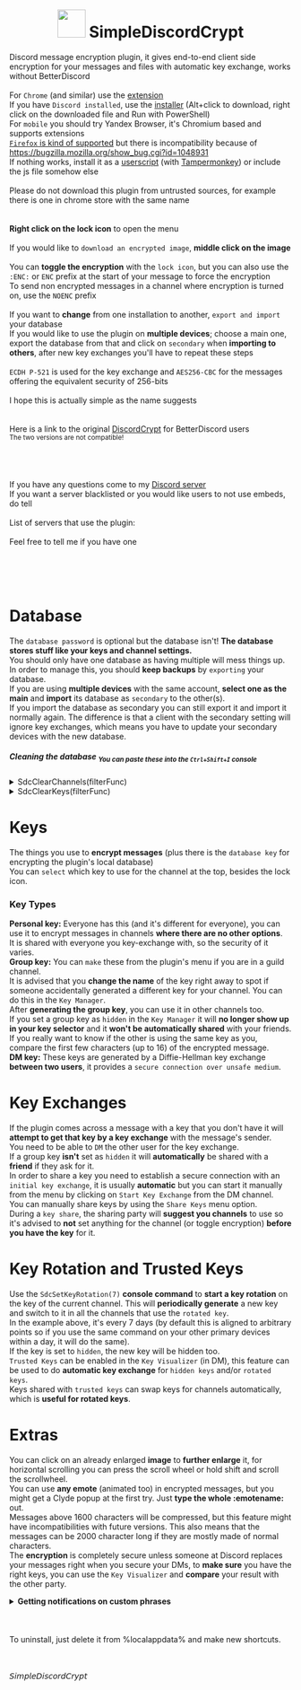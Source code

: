 <h1 align="center">
    <img src="https://gitlab.com/An0/SimpleDiscordCrypt/avatar" height="50" width="50">
    SimpleDiscordCrypt
</h1>

Discord message encryption plugin, it gives end-to-end client side encryption for your messages and files with automatic key exchange, works without BetterDiscord<br>
<br>
For `Chrome` (and similar) use the [extension](https://chrome.google.com/webstore/detail/simplediscordcrypt/hbplgmpfdabobhnadbfpknppljdfkiia)<br>
If you have `Discord installed`, use the [installer](https://gitlab.com/An0/SimpleDiscordCrypt/raw/master/SimpleDiscordCryptInstaller.ps1) (Alt+click to download, right click on the downloaded file and Run with PowerShell)<br>
For `mobile` you should try Yandex Browser, it's Chromium based and supports extensions<br>
[`Firefox` is kind of supported](https://addons.mozilla.org/en-US/firefox/addon/simplediscordcrypt/) but there is incompatibility because of https://bugzilla.mozilla.org/show_bug.cgi?id=1048931<br>
If nothing works, install it as a [userscript](https://gitlab.com/An0/SimpleDiscordCrypt/raw/master/SimpleDiscordCrypt.user.js) (with [Tampermonkey](https://chrome.google.com/webstore/detail/tampermonkey/dhdgffkkebhmkfjojejmpbldmpobfkfo)) or include the js file somehow else<br>
<br>
Please do not download this plugin from untrusted sources, for example there is one in chrome store with the same name<br>
<br>
<br>
**Right click on the lock icon** to open the menu<br>
<br>
If you would like to `download an encrypted image`, **middle click on the image**<br>
<br>
You can **toggle the encryption** with the `lock icon`, but you can also use the `:ENC:` or `ENC` prefix at the start of your message to force the encryption<br>
To send non encrypted messages in a channel where encryption is turned on, use the `NOENC` prefix<br>
<br>
If you want to **change** from one installation to another, `export and import` your database<br>
If you would like to use the plugin on **multiple devices**; choose a main one, export the database from that and click on `secondary` when **importing to others**, after new key exchanges you'll have to repeat these steps<br>
<br>
`ECDH P-521` is used for the key exchange and `AES256-CBC` for the messages offering the equivalent security of 256-bits<br>
<br>
I hope this is actually simple as the name suggests<br>
<br>
<br>
Here is a link to the original [DiscordCrypt](https://gitlab.com/leogx9r/DiscordCrypt) for BetterDiscord users<br>
<sup>The two versions are not compatible!</sup><br>
<br>
<br>
<br>
<br>
If you have any questions come to my [Discord server](https://discord.gg/6yjzhAm)<br>
If you want a server blacklisted or you would like users to not use embeds, do tell<br>
<br>
List of servers that use the plugin:<br>
<br>
Feel free to tell me if you have one<br>
<br>
<br>
<br>
<br>
# Database
The `database password` is optional but the database isn't! **The database stores stuff like your keys and channel settings.**<br>
You should only have one database as having multiple will mess things up. In order to manage this, you should **keep backups** by `exporting` your database.<br>
If you are using **multiple devices** with the same account, **select one as the main** and **import** its database as `secondary` to the other(s).<br>
If you import the database as secondary you can still export it and import it normally again. The difference is that a client with the secondary setting will ignore key exchanges, which means you have to update your secondary devices with the new database.<br>
##### Cleaning the database <sub>You can paste these into the `Ctrl+Shift+I` console</sub>
<details><summary>SdcClearChannels(filterFunc)</summary>

```js
deleteBefore = (now = new Date()).setMonth(now.getMonth() - 6);
SdcClearChannels((channel) => (
    //Number(channel.lastseen) ms precision unix timestamp
    //String(channel.descriptor) descriptor from the channel manager
    //Boolean(channel.encrypted) is the encryption toggled on

    channel.lastseen < deleteBefore && //not seen in 6 months
    /^DM with \d{17,20}$/.test(channel.descriptor) //name resolution failed

    //'true' return value deletes the record
));
```
</details>
<details><summary>SdcClearKeys(filterFunc)</summary>

```js
deleteBefore = (now = new Date()).setMonth(now.getMonth() - 6);
SdcClearKeys((key) => (
    //Number(key.lastseen) ms precision unix timestamp
    //String(key.descriptor) descriptor from the key manager
    //Boolean(key.hidden) is the key hidden
    //String(key.type) one of ['GROUP', 'CONVERSATION'/*DM*/, 'PERSONAL']
    //Number(key.registered) when the key was added to the database

    key.lastseen < deleteBefore && //not seen in 6 months
    /^(?:DM key with \d{17,20}|\d{17,20}'s personal key)$/.test(key.descriptor)
    //name resolution failed if the id is used as name

    //'true' return value deletes the record
));
```
</details>

# Keys
The things you use to **encrypt messages** (plus there is the `database key` for encrypting the plugin's local database)<br>
You can `select` which key to use for the channel at the top, besides the lock icon.<br>
### Key Types
**Personal key:** Everyone has this (and it's different for everyone), you can use it to encrypt messages in channels **where there are no other options**.<br>
It is shared with everyone you key-exchange with, so the security of it varies.<br>
**Group key:** You can `make` these from the plugin's menu if you are in a guild channel.<br>
It is advised that you **change the name** of the key right away to spot if someone accidentally generated a different key for your channel. You can do this in the `Key Manager`.<br>
After **generating the group key**, you can use it in other channels too.<br>
If you set a group key as `hidden` in the `Key Manager` it will **no longer show up in your key selector** and it **won't be automatically shared** with your friends.<br>
If you really want to know if the other is using the same key as you, compare the first few characters (up to 16) of the encrypted message.<br>
**DM key:** These keys are generated by a Diffie-Hellman key exchange **between two users**, it provides a `secure connection over unsafe medium`.<br>
# Key Exchanges
If the plugin comes across a message with a key that you don't have it will **attempt to get that key by a key exchange** with the message's sender.<br>
You need to be able to `DM` the other user for the key exchange.<br>
If a group key **isn't** set as `hidden` it will **automatically** be shared with a **friend** if they ask for it.<br>
In order to share a key you need to establish a secure connection with an `initial key exchange`, it is usually **automatic** but you can start it manually from the menu by clicking on `Start Key Exchange` from the DM channel.<br>
You can manually share keys by using the `Share Keys` menu option.<br>
During a `key share`, the sharing party will **suggest you channels** to use so it's advised to **not** set anything for the channel (or toggle encryption) **before you have the key** for it.<br>
# Key Rotation and Trusted Keys
Use the `SdcSetKeyRotation(7)` **console command** to **start a key rotation** on the key of the current channel. This will **periodically generate** a new key and switch to it in all the channels that use the `rotated key`.<br>
In the example above, it's every 7 days (by default this is aligned to arbitrary points so if you use the same command on your other primary devices within a day, it will do the same).<br>
If the key is set to `hidden`, the new key will be hidden too.<br>
`Trusted Keys` can be enabled in the `Key Visualizer` (in DM), this feature can be used to do **automatic key exchange** for `hidden keys` and/or `rotated keys`.<br>
Keys shared with `trusted keys` can swap keys for channels automatically, which is **useful for rotated keys**.<br>
# Extras
You can click on an already enlarged **image** to **further enlarge** it, for horizontal scrolling you can press the scroll wheel or hold shift and scroll the scrollwheel.<br>
You can use **any emote** (animated too) in encrypted messages, but you might get a Clyde popup at the first try. Just **type the whole :emotename:** out.<br>
Messages above 1600 characters will be compressed, but this feature might have incompatibilities with future versions. This also means that the messages can be 2000 character long if they are mostly made of normal characters.<br>
The **encryption** is completely secure unless someone at Discord replaces your messages right when you secure your DMs, to **make sure** you have the right keys, you can use the `Key Visualizer` and **compare** your result with the other party.</br>
</details>
<details><summary><b>Getting notifications on custom phrases</b></summary>
This feature should be a good compensation for no searches and role mentions<br>
Use the <code>SdcSetPingOn(regexStr)</code> console command to set the match string or <b>regex</b> for the extra <b>pings</b><br>
For example SdcSetPingOn(<code>'An0'</code>) will only ping if the message contains that <b>exact word</b>, SdcSetPingOn(<code>/\bAn[0o]\b/i</code>) will match <i>every form of it</i><br>
<b>Regex explanation:</b> <code>/An0/</code> is the <b>same as the first</b> example, <code>/An[0o]/</code> will match <b>An0 and Ano</b>, <code>/An[0o]/i</code> will be <b>case insensitive</b>, so it matches <i><b>ano</b> and <b>ANO</b> and everything inbetween</i>, <code>\b</code> means <code>word border</code>, which means <b>start or end of word</b>, so <code>/\bano\b/</code> <b>won't mach 'another'</b> <i>(only works if you use letters, numbers or '_')</i><br>
<code>/(?:An0|SimpleDiscordCrypt|SDC)/</code> will match <b>any of the three</b> smaller regexes between the <code>(?:)</code><br>
Please note that characters like <code>.\\+?*()[]$^</code> etc, should be escaped like <code>\.</code><br>
<b>Sample regex for role mentions:</b> <code>/<@&(?:473998238156849152|474006463749160992)>/</code> you can get the role ids with <code>\@Role</code> <b>in the chat</b><br>
</details>
<br>
<br>
<br>
To uninstall, just delete it from %localappdata% and make new shortcuts.<br>
<br>
<br>

𝘚𝘪𝘮𝘱𝘭𝘦𝘋𝘪𝘴𝘤𝘰𝘳𝘥𝘊𝘳𝘺𝘱𝘵